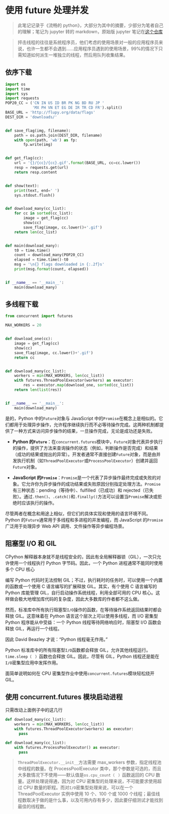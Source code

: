 # 使用 future 处理并发

> 此笔记记录于《流畅的 python》，大部分为其中的摘要，少部分为笔者自己的理解；笔记为 jupyter 转的 markdown，原始版 jupyter 笔记在[这个仓库](https://github.com/Justin3go/fluent-python-note)

> 抨击线程的往往是系统程序员，他们考虑的使用场景对一般的应用程序员来说，也许一生都不会遇到……应用程序员遇到的使用场景，99%的情况下只需知道如何派生一堆独立的线程，然后用队列收集结果。

## 依序下载


```python
import os
import time
import sys
import requests
POP20_CC = ('CN IN US ID BR PK NG BD RU JP '
            'MX PH VN ET EG DE IR TR CD FR').split()
BASE_URL = 'http://flupy.org/data/flags'
DEST_DIR = 'downloads/'


def save_flag(img, filename):
    path = os.path.join(DEST_DIR, filename)
    with open(path, 'wb') as fp:
        fp.write(img)


def get_flag(cc):
    url = '{}/{cc}/{cc}.gif'.format(BASE_URL, cc=cc.lower())
    resp = requests.get(url)
    return resp.content


def show(text):
    print(text, end=' ')
    sys.stdout.flush()


def download_many(cc_list):
    for cc in sorted(cc_list):
        image = get_flag(cc)
        show(cc)
        save_flag(image, cc.lower()+'.gif')
    return len(cc_list)


def main(download_many):
    t0 = time.time()
    count = download_many(POP20_CC)
    elapsed = time.time()-t0
    msg = '\n{} flags downloaded in {:.2f}s'
    print(msg.format(count, elapsed))


if __name__ == '__main__':
    main(download_many)
```

## 多线程下载


```python
from concurrent import futures

MAX_WORKERS = 20


def download_one(cc):
    image = get_flag(cc)
    show(cc)
    save_flag(image, cc.lower()+'.gif')
    return cc


def download_many(cc_list):
    workers = min(MAX_WORKERS, len(cc_list))
    with futures.ThreadPoolExecutor(workers) as executor:
        res = executor.map(download_one, sorted(cc_list))
    return len(list(res))


if __name__ == '__main__':
    main(download_many)
```

是的，Python 中的`Future`对象与 JavaScript 中的`Promise`在概念上是相似的。它们都用于处理异步操作，允许程序继续执行而不必等待操作完成。这两种机制都提供了一种方式来访问异步操作的结果，一旦操作完成，无论是成功还是失败。

- **Python 的`Future`**：在`concurrent.futures`模块中，`Future`对象代表异步执行的操作，提供了方法来查询操作的状态（例如，判断操作是否完成）和结果（成功的结果或抛出的异常）。开发者通常不直接创建`Future`对象，而是由并发执行机制（如`ThreadPoolExecutor`或`ProcessPoolExecutor`）创建并返回`Future`对象。

- **JavaScript 的`Promise`**：`Promise`是一个代表了异步操作最终完成或失败的对象。它允许你为异步操作的成功结果或失败原因分别指定处理方法。`Promise`有三种状态：pending（等待中）、fulfilled（已成功）和 rejected（已失败）。通过`.then()`、`.catch()`和`.finally()`方法可以设置当`Promise`解决或拒绝时应该执行的操作。

尽管两者在概念和用途上相似，但它们的具体实现和使用的语言环境不同。Python 的`Future`通常用于多线程和多进程的并发编程，而 JavaScript 的`Promise`广泛用于处理异步 Web API 调用、文件操作等异步编程场景。

## 阻塞型 I/O 和 GIL

CPython 解释器本身就不是线程安全的，因此有全局解释器锁（GIL），一次只允许使用一个线程执行 Python 字节码。因此，一个 Python 进程通常不能同时使用多个 CPU 核心

编写 Python 代码时无法控制 GIL；不过，执行耗时的任务时，可以使用一个内置的函数或一个使用 C 语言编写的扩展释放 GIL。其实，有个使用 C 语言编写的 Python 库能管理 GIL，自行启动操作系统线程，利用全部可用的 CPU 核心。这样做会极大地增加库代码的复杂度，因此大多数库的作者都不这么做。

然而，标准库中所有执行阻塞型`I/O`操作的函数，在等待操作系统返回结果时都会释放 GIL。这意味着在 Python 语言这个层次上可以使用多线程，而 I/O 密集型 Python 程序能从中受益：一个 Python 线程等待网络响应时，阻塞型 I/O 函数会释放 GIL，再运行一个线程。

因此 David Beazley 才说：“Python 线程毫无作用。”

Python 标准库中的所有阻塞型`I/O`函数都会释放 GIL，允许其他线程运行。`time.sleep（　）`函数也会释放 GIL。因此，尽管有 GIL，Python 线程还是能在`I/O`密集型应用中发挥作用。

面简单说明如何在 CPU 密集型作业中使用`concurrent.futures`模块轻松绕开 GIL。

## 使用 concurrent.futures 模块启动进程

只需改动上面例子中的这几行


```python
def download_many(cc_list):
    workers = min(MAX_WORKERS, len(cc_list))
    with futures.ThreadPoolExecutor(workers) as executor:
      pass
```


```python
def download_many(cc_list):
    with futures.ProcessPoolExecutor() as executor:
      pass
```

> `ThreadPoolExecutor.__init__`方法需要 max_workers 参数，指定线程池中线程的数量。在 ProcessPoolExecutor 类中，那个参数是可选的，而且大多数情况下不使用——默认值是`os.cpu_count（　）`函数返回的 CPU 数量。这样处理说得通，因为对 CPU 密集型的处理来说，不可能要求使用超过 CPU 数量的职程。而对`I/O`密集型处理来说，可以在一个 ThreadPoolExecutor 实例中使用 10 个、100 个或 1000 个线程；最佳线程数取决于做的是什么事，以及可用内存有多少，因此要仔细测试才能找到最佳的线程数。
